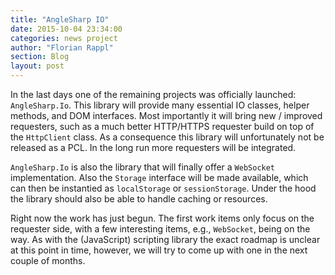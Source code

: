 ```yaml
---
title: "AngleSharp IO"
date: 2015-10-04 23:34:00
categories: news project
author: "Florian Rappl"
section: Blog
layout: post
---
```

In the last days one of the remaining projects was officially launched: `AngleSharp.Io`. This library will provide many essential IO classes, helper methods, and DOM interfaces. Most importantly it will bring new / improved requesters, such as a much better HTTP/HTTPS requester build on top of the `HttpClient` class. As a consequence this library will unfortunately not be released as a PCL. In the long run more requesters will be integrated.

`AngleSharp.Io` is also the library that will finally offer a `WebSocket` implementation. Also the `Storage` interface will be made available, which can then be instantied as `localStorage` or `sessionStorage`. Under the hood the library should also be able to handle caching or resources.

Right now the work has just begun. The first work items only focus on the requester side, with a few interesting items, e.g., `WebSocket`, being on the way. As with the (JavaScript) scripting library the exact roadmap is unclear at this point in time, however, we will try to come up with one in the next couple of months.